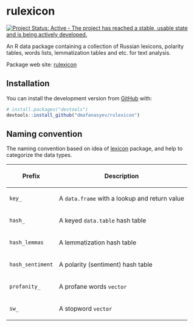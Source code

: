 
<!-- README.md is generated from README.Rmd. Please edit that file -->

# rulexicon

<!-- badges: start -->

[![Project Status: Active - The project has reached a stable, usable
state and is being actively
developed.](http://www.repostatus.org/badges/0.1.0/active.svg)](http://www.repostatus.org/#active)
<!-- badges: end -->

An R data package containing a collection of Russian lexicons, polarity
tables, words lists, lemmatization tables and etc. for text analysis.

Package web site:
[rulexicon](https://dmafanasyev.github.io/rulexicon/index.html)

## Installation

<!--
You can install the released version of rulexicon from [CRAN](https://CRAN.R-project.org) with:

``` r
install.packages("rulexicon")
```
-->

You can install the development version from
[GitHub](https://github.com/) with:

``` r
# install.packages("devtools")
devtools::install_github("dmafanasyev/rulexicon")
```

## Naming convention

The naming convention based on idea of
[lexicon](https://github.com/cran/lexicon) package, and help to
categorize the data types.

<table>

<thead>

<tr class="header">

<th>

Prefix

</th>

<th>

Description

</th>

</tr>

</thead>

<tbody>

<tr class="odd">

<td>

<code>key\_</code>

</td>

<td>

A <code>data.frame</code> with a lookup and return value

</td>

</tr>

<tr class="even">

<td>

<code>hash\_</code>

</td>

<td>

A keyed <code>data.table</code> hash table

</td>

</tr>

<tr class="odd">

<td>

<code>hash\_lemmas</code>

</td>

<td>

A lemmatization hash table

</td>

</tr>

<tr class="even">

<td>

<code>hash\_sentiment</code>

</td>

<td>

A polarity (sentiment) hash table

</td>

</tr>

<tr class="odd">

<td>

<code>profanity\_</code>

</td>

<td>

A profane words <code>vector</code>

</td>

</tr>

<tr class="even">

<td>

<code>sw\_</code>

</td>

<td>

A stopword <code>vector</code>

</td>

</tr>

</tbody>

</table>

<!--
## Example

This is a basic example which shows you how to solve a common problem:


```r
library(rulexicon)
## basic example code
```

What is special about using `README.Rmd` instead of just `README.md`? You can include R chunks like so:


```r
summary(cars)
#>      speed           dist       
#>  Min.   : 4.0   Min.   :  2.00  
#>  1st Qu.:12.0   1st Qu.: 26.00  
#>  Median :15.0   Median : 36.00  
#>  Mean   :15.4   Mean   : 42.98  
#>  3rd Qu.:19.0   3rd Qu.: 56.00  
#>  Max.   :25.0   Max.   :120.00
```

You'll still need to render `README.Rmd` regularly, to keep `README.md` up-to-date.

You can also embed plots, for example:

<img src="man/figures/README-pressure-1.png" width="100%" />

In that case, don't forget to commit and push the resulting figure files, so they display on GitHub!
-->
